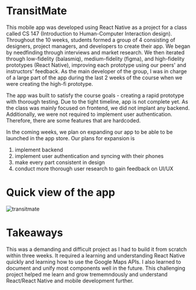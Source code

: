 # TransitMate 

This mobile app was developed using React Native as a project for a class called CS 147 (Introduction to Human-Computer Interaction design). Throughout the 10 weeks, students formed a group of 4 consisting of designers, project managers, and developers to create their app. We began by needfinding through interviews and market research. We then iterated through low-fidelity (balasmiq), medium-fidelity (figma), and high-fidelity prototypes (React Native), improving each prototype using our peers' and instructors' feedback. As the main developer of the group, I was in charge of a large part of the app during the last 2 weeks of the course when we were creating the high-fi prototype. 

The app was built to satisfy the course goals - creating a rapid prototype with thorough testing. Due to the tight timeline, app is not complete yet. As the class was mainly focused on frontend, we did not implant any backend. Additionally, we were not required to implement user authentication. Therefore, there are some features that are hardcoded. 

 In the coming weeks, we plan on expanding our app to be able to be launched in the app store. Our plans for expansion is 
  1. implement backend 
  2. implement user authentication and syncing with their phones 
  3. make every part consistent in design
  4. conduct more thorough user research to gain feedback on UI/UX

# Quick view of the app
![transitmate](https://user-images.githubusercontent.com/79027045/179622312-0f6a4738-d19d-4ed3-9691-62e440fae552.gif)

# Takeaways

This was a demanding and difficult project as I had to build it from scratch within three weeks. It required a learning and understanding React Native quickly and learning how to use the Google Maps APIs. I also learned to document and unify most components well in the future. This challenging project helped me learn and grow trememndously and understand React/React Native and mobile development further. 

